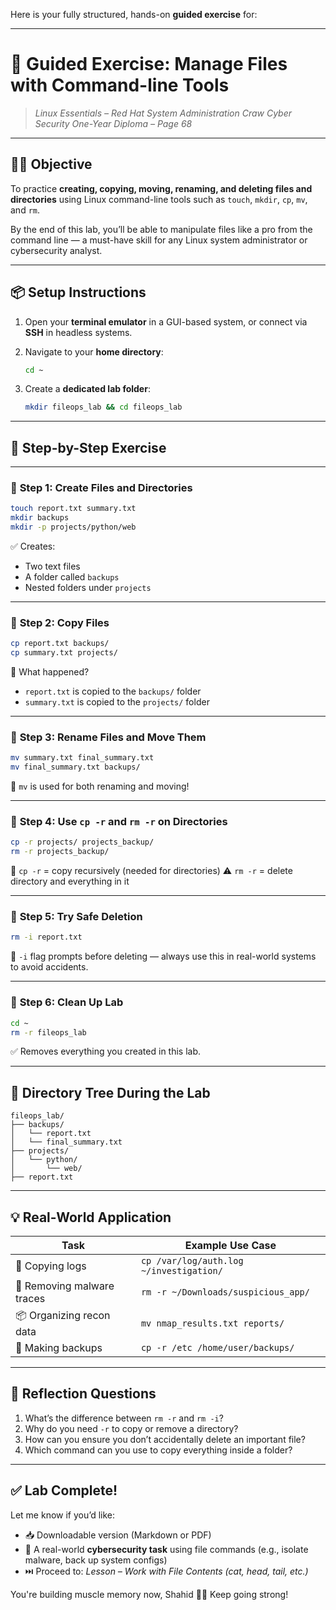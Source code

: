 Here is your fully structured, hands-on **guided exercise** for:

---

# 🎯 **Guided Exercise: Manage Files with Command-line Tools**

> *Linux Essentials – Red Hat System Administration*
> *Craw Cyber Security One-Year Diploma – Page 68*

---

## 🧑‍💻 Objective

To practice **creating, copying, moving, renaming, and deleting files and directories** using Linux command-line tools such as `touch`, `mkdir`, `cp`, `mv`, and `rm`.

By the end of this lab, you’ll be able to manipulate files like a pro from the command line — a must-have skill for any Linux system administrator or cybersecurity analyst.

---

## 📦 Setup Instructions

1. Open your **terminal emulator** in a GUI-based system, or connect via **SSH** in headless systems.
2. Navigate to your **home directory**:

   ```bash
   cd ~
   ```
3. Create a **dedicated lab folder**:

   ```bash
   mkdir fileops_lab && cd fileops_lab
   ```

---

## 🧭 Step-by-Step Exercise

---

### 🔹 **Step 1: Create Files and Directories**

```bash
touch report.txt summary.txt
mkdir backups
mkdir -p projects/python/web
```

✅ Creates:

* Two text files
* A folder called `backups`
* Nested folders under `projects`

---

### 🔹 **Step 2: Copy Files**

```bash
cp report.txt backups/
cp summary.txt projects/
```

📝 What happened?

* `report.txt` is copied to the `backups/` folder
* `summary.txt` is copied to the `projects/` folder

---

### 🔹 **Step 3: Rename Files and Move Them**

```bash
mv summary.txt final_summary.txt
mv final_summary.txt backups/
```

🧠 `mv` is used for both renaming and moving!

---

### 🔹 **Step 4: Use `cp -r` and `rm -r` on Directories**

```bash
cp -r projects/ projects_backup/
rm -r projects_backup/
```

📌 `cp -r` = copy recursively (needed for directories)
⚠️ `rm -r` = delete directory and everything in it

---

### 🔹 **Step 5: Try Safe Deletion**

```bash
rm -i report.txt
```

🔐 `-i` flag prompts before deleting — always use this in real-world systems to avoid accidents.

---

### 🔹 **Step 6: Clean Up Lab**

```bash
cd ~
rm -r fileops_lab
```

✅ Removes everything you created in this lab.

---

## 🔎 Directory Tree During the Lab

```text
fileops_lab/
├── backups/
│   └── report.txt
│   └── final_summary.txt
├── projects/
│   └── python/
│       └── web/
├── report.txt
```

---

## 💡 Real-World Application

| Task                       | Example Use Case                        |
| -------------------------- | --------------------------------------- |
| 🔄 Copying logs            | `cp /var/log/auth.log ~/investigation/` |
| 🔐 Removing malware traces | `rm -r ~/Downloads/suspicious_app/`     |
| 📦 Organizing recon data   | `mv nmap_results.txt reports/`          |
| 📂 Making backups          | `cp -r /etc /home/user/backups/`        |

---

## 🧠 Reflection Questions

1. What’s the difference between `rm -r` and `rm -i`?
2. Why do you need `-r` to copy or remove a directory?
3. How can you ensure you don’t accidentally delete an important file?
4. Which command can you use to copy everything inside a folder?

---

## ✅ Lab Complete!

Let me know if you’d like:

* 📥 Downloadable version (Markdown or PDF)
* 🧪 A real-world **cybersecurity task** using file commands (e.g., isolate malware, back up system configs)
* ⏭️ Proceed to: *Lesson – Work with File Contents (cat, head, tail, etc.)*

You're building muscle memory now, Shahid 💪📂 Keep going strong!
